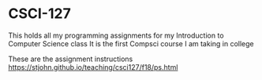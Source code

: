 # CSCI-127
This holds all my programming assignments for my Introduction to Computer Science class
It is the first Compsci course I am taking in college

These are the assignment instructions
https://stjohn.github.io/teaching/csci127/f18/ps.html
